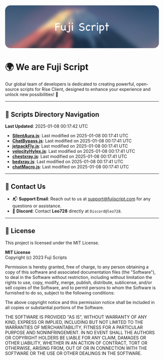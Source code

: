 ![Banner](.github/b.webp)

# 🌍 **We are Fuji Script**

Our global team of developers is dedicated to creating powerful, open-source scripts for Rise Client, designed to enhance your experience and unlock new possibilities! 🌟

---
<!-- SCRIPTS_NAVIGATION_START -->
## 📂 **Scripts Directory Navigation**

**Last Updated**: 2025-01-08 00:17:42 UTC

- **[SilentAura.js](scripts/SilentAura.js)**: Last modified on 2025-01-08 00:17:41 UTC
- **[ChatBypass.js](scripts/ChatBypass.js)**: Last modified on 2025-01-08 00:17:41 UTC
- **[jetpackFly.js](scripts/jetpackFly.js)**: Last modified on 2025-01-08 00:17:41 UTC
- **[velocityHylex.js](scripts/velocityHylex.js)**: Last modified on 2025-01-08 00:17:41 UTC
- **[chestxray.js](scripts/chestxray.js)**: Last modified on 2025-01-08 00:17:41 UTC
- **[bedxray.js](scripts/bedxray.js)**: Last modified on 2025-01-08 00:17:41 UTC
- **[chatMacro.js](scripts/chatMacro.js)**: Last modified on 2025-01-08 00:17:41 UTC

<!-- SCRIPTS_NAVIGATION_END -->

---

## 💬 **Contact Us**  
- 📬 **Support Email**: Reach out to us at [support@fujiscript.com](mailto:support@fujiscript.com) for any questions or assistance.  
- 💬 **Discord**: Contact **Leo728** directly at `Discord@leo728`.

---

## 📜 **License**

This project is licensed under the MIT License.  

**MIT License**  
Copyright (c) 2023 Fuji Scripts  

Permission is hereby granted, free of charge, to any person obtaining a copy of this software and associated documentation files (the "Software"), to deal in the Software without restriction, including without limitation the rights to use, copy, modify, merge, publish, distribute, sublicense, and/or sell copies of the Software, and to permit persons to whom the Software is furnished to do so, subject to the following conditions:  

The above copyright notice and this permission notice shall be included in all copies or substantial portions of the Software.  

THE SOFTWARE IS PROVIDED "AS IS", WITHOUT WARRANTY OF ANY KIND, EXPRESS OR IMPLIED, INCLUDING BUT NOT LIMITED TO THE WARRANTIES OF MERCHANTABILITY, FITNESS FOR A PARTICULAR PURPOSE AND NONINFRINGEMENT. IN NO EVENT SHALL THE AUTHORS OR COPYRIGHT HOLDERS BE LIABLE FOR ANY CLAIM, DAMAGES OR OTHER LIABILITY, WHETHER IN AN ACTION OF CONTRACT, TORT OR OTHERWISE, ARISING FROM, OUT OF OR IN CONNECTION WITH THE SOFTWARE OR THE USE OR OTHER DEALINGS IN THE SOFTWARE.  
